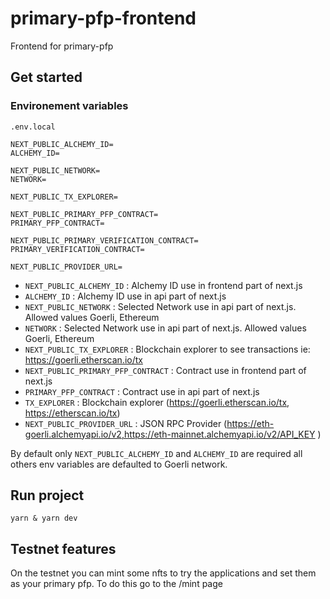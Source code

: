 # primary-pfp-frontend

Frontend for primary-pfp

## Get started

### Environement variables

`.env.local`

```
NEXT_PUBLIC_ALCHEMY_ID=
ALCHEMY_ID=

NEXT_PUBLIC_NETWORK=
NETWORK=

NEXT_PUBLIC_TX_EXPLORER=

NEXT_PUBLIC_PRIMARY_PFP_CONTRACT=
PRIMARY_PFP_CONTRACT=

NEXT_PUBLIC_PRIMARY_VERIFICATION_CONTRACT=
PRIMARY_VERIFICATION_CONTRACT=

NEXT_PUBLIC_PROVIDER_URL=
```

- `NEXT_PUBLIC_ALCHEMY_ID` : Alchemy ID use in frontend part of next.js
- `ALCHEMY_ID` : Alchemy ID use in api part of next.js
- `NEXT_PUBLIC_NETWORK` : Selected Network use in api part of next.js. Allowed values Goerli, Ethereum
- `NETWORK` : Selected Network use in api part of next.js. Allowed values Goerli, Ethereum
- `NEXT_PUBLIC_TX_EXPLORER` : Blockchain explorer to see transactions ie: https://goerli.etherscan.io/tx
- `NEXT_PUBLIC_PRIMARY_PFP_CONTRACT` : Contract use in frontend part of next.js
- `PRIMARY_PFP_CONTRACT` : Contract use in api part of next.js
- `TX_EXPLORER` : Blockchain explorer (https://goerli.etherscan.io/tx, https://etherscan.io/tx)
- `NEXT_PUBLIC_PROVIDER_URL` : JSON RPC Provider (https://eth-goerli.alchemyapi.io/v2,https://eth-mainnet.alchemyapi.io/v2/API_KEY )

By default only `NEXT_PUBLIC_ALCHEMY_ID` and `ALCHEMY_ID` are required all others env variables are defaulted to Goerli network.

## Run project

```
yarn & yarn dev
```

## Testnet features

On the testnet you can mint some nfts to try the applications and set them as your primary pfp.
To do this go to the /mint page
